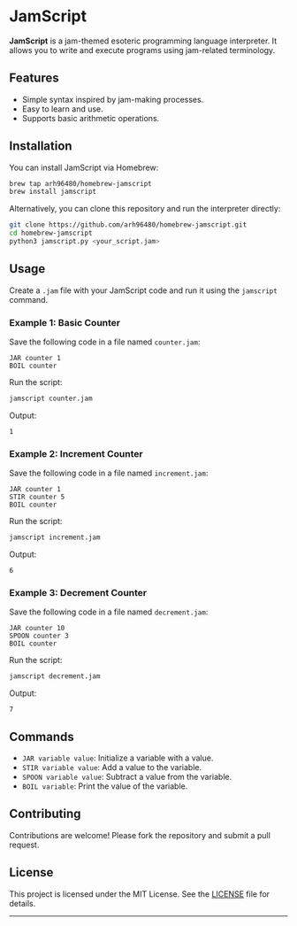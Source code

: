 # JamScript

**JamScript** is a jam-themed esoteric programming language interpreter. It allows you to write and execute programs using jam-related terminology.

## Features

- Simple syntax inspired by jam-making processes.
- Easy to learn and use.
- Supports basic arithmetic operations.

## Installation

You can install JamScript via Homebrew:

```sh
brew tap arh96480/homebrew-jamscript
brew install jamscript
```

Alternatively, you can clone this repository and run the interpreter directly:

```sh
git clone https://github.com/arh96480/homebrew-jamscript.git
cd homebrew-jamscript
python3 jamscript.py <your_script.jam>
```

## Usage

Create a `.jam` file with your JamScript code and run it using the `jamscript` command.

### Example 1: Basic Counter

Save the following code in a file named `counter.jam`:

```jam
JAR counter 1
BOIL counter
```

Run the script:

```sh
jamscript counter.jam
```

Output:

```
1
```

### Example 2: Increment Counter

Save the following code in a file named `increment.jam`:

```jam
JAR counter 1
STIR counter 5
BOIL counter
```

Run the script:

```sh
jamscript increment.jam
```

Output:

```
6
```

### Example 3: Decrement Counter

Save the following code in a file named `decrement.jam`:

```jam
JAR counter 10
SPOON counter 3
BOIL counter
```

Run the script:

```sh
jamscript decrement.jam
```

Output:

```
7
```

## Commands

- `JAR variable value`: Initialize a variable with a value.
- `STIR variable value`: Add a value to the variable.
- `SPOON variable value`: Subtract a value from the variable.
- `BOIL variable`: Print the value of the variable.

## Contributing

Contributions are welcome! Please fork the repository and submit a pull request.

## License

This project is licensed under the MIT License. See the [LICENSE](LICENSE) file for details.

---
